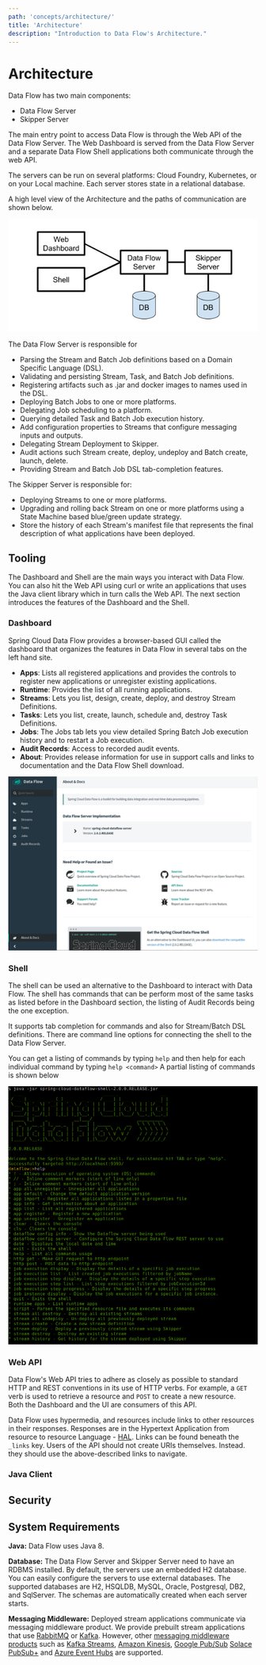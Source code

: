 ```yaml
---
path: 'concepts/architecture/'
title: 'Architecture'
description: "Introduction to Data Flow's Architecture."
---
```


# Architecture

Data Flow has two main components:

- Data Flow Server
- Skipper Server

The main entry point to access Data Flow is through the Web API of the Data Flow Server.
The Web Dashboard is served from the Data Flow Server and a separate Data Flow Shell applications both communicate through the web API.

The servers can be run on several platforms: Cloud Foundry, Kubernetes, or on your Local machine.
Each server stores state in a relational database.

A high level view of the Architecture and the paths of communication are shown below.

![Spring Cloud Data Flow Architecture Overview](images/architecture-overview.png)

The Data Flow Server is responsible for

- Parsing the Stream and Batch Job definitions based on a Domain Specific Language (DSL).
- Validating and persisting Stream, Task, and Batch Job definitions.
- Registering artifacts such as .jar and docker images to names used in the DSL.
- Deploying Batch Jobs to one or more platforms.
- Delegating Job scheduling to a platform.
- Querying detailed Task and Batch Job execution history.
- Add configuration properties to Streams that configure messaging inputs and outputs.
- Delegating Stream Deployment to Skipper.
- Audit actions such Stream create, deploy, undeploy and Batch create, launch, delete.
- Providing Stream and Batch Job DSL tab-completion features.

The Skipper Server is responsible for:

- Deploying Streams to one or more platforms.
- Upgrading and rolling back Stream on one or more platforms using a State Machine based blue/green update strategy.
- Store the history of each Stream's manifest file that represents the final description of what applications have been deployed.

## Tooling

The Dashboard and Shell are the main ways you interact with Data Flow.
You can also hit the Web API using curl or write an applications that uses the Java client library which in turn calls the Web API.
The next section introduces the features of the Dashboard and the Shell.

### Dashboard

Spring Cloud Data Flow provides a browser-based GUI called the dashboard that organizes the features in Data Flow in several tabs on the left hand site.

- **Apps**: Lists all registered applications and provides the controls to register new applications or unregister existing applications.
- **Runtime**: Provides the list of all running applications.
- **Streams**: Lets you list, design, create, deploy, and destroy Stream Definitions.
- **Tasks**: Lets you list, create, launch, schedule and, destroy Task Definitions.
- **Jobs**: The Jobs tab lets you view detailed Spring Batch Job execution history and to restart a Job execution.
- **Audit Records**: Access to recorded audit events.
- **About**: Provides release information for use in support calls and links to documentation and the Data Flow Shell download.

![Data Flow Dashboard About Tag](images/ui-about-tab.png)

### Shell

The shell can be used an alternative to the Dashboard to interact with Data Flow.
The shell has commands that can be perform most of the same tasks as listed before in the Dashboard section, the listing of Audit Records being the one exception.

It supports tab completion for commands and also for Stream/Batch DSL definitions. There are command line options for connecting the shell to the Data Flow Server.

You can get a listing of commands by typing `help` and then help for each individual command by typing `help <command>`
A partial listing of commands is shown below

![Data Flow Shell](images/shell-help.png)

### Web API

Data Flow's Web API tries to adhere as closely as possible to standard HTTP and REST conventions in its use of HTTP verbs.
For example, a `GET` verb is used to retrieve a resource and `POST` to create a new resource.  
Both the Dashboard and the UI are consumers of this API.

Data Flow uses hypermedia, and resources include links to other resources in their responses. Responses are in the Hypertext Application from resource to resource Language - [HAL](http://stateless.co/hal_specification.html). Links can be found beneath the `_links` key. Users of the API should not create URIs themselves. Instead. they should use the above-described links to navigate.

### Java Client

## Security

## System Requirements

**Java:** Data Flow uses Java 8.

**Database:** The Data Flow Server and Skipper Server need to have an RDBMS installed.
By default, the servers use an embedded H2 database.
You can easily configure the servers to use external databases.
The supported databases are H2, HSQLDB, MySQL, Oracle, Postgresql, DB2, and SqlServer.
The schemas are automatically created when each server starts.

**Messaging Middleware:** Deployed stream applications communicate via messaging middleware
product.
We provide prebuilt stream applications that use [RabbitMQ](https://www.rabbitmq.com) or
[Kafka](https://kafka.apache.org).
However, other [messaging middleware products](https://cloud.spring.io/spring-cloud-stream/#binder-implementations)
such as
[Kafka Streams](https://kafka.apache.org/documentation/streams/),
[Amazon Kinesis](https://aws.amazon.com/kinesis/),
[Google Pub/Sub](https://cloud.google.com/pubsub/docs/)
[Solace PubSub+](https://solace.com/software/)
and
[Azure Event Hubs](https://azure.microsoft.com/en-us/services/event-hubs/)
are supported.
